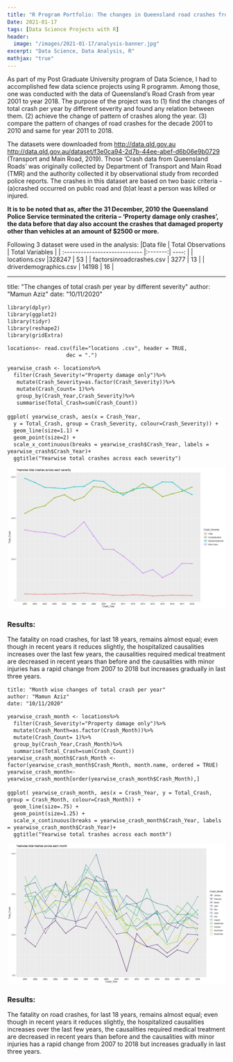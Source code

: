 ```yaml
---
title: "R Program Portfolio: The changes in Queensland road crashes from year 2001 to 2018 and the intensities of the relations for some major factors with road crashes during that time"
Date: 2021-01-17
tags: [Data Science Projects with R]
header:
  image: "/images/2021-01-17/analysis-banner.jpg"
excerpt: "Data Science, Data Analysis, R"
mathjax: "true"
---
```


As part of my Post Graduate University program of Data Science, I had to accomplished few data science projects using R programm.  Among those, one was   conducted with the data of Queensland’s Road Crash from year 2001 to year 2018. 
The purpose of the project was to 
(1) find the changes of total crash per year by different severity and found any relation between them. 
(2) achieve the change of pattern of crashes along the year. 
(3) compare the pattern of changes of road crashes for the decade 2001 to 2010 and same for year 2011 to 2018. 

The datasets were downloaded from http://data.qld.gov.au http://data.qld.gov.au/dataset/f3e0ca94-2d7b-44ee-abef-d6b06e9b0729 (Transport and Main Road, 2019).
Those ‘Crash data from Queensland Roads’ was originally collected by Department of Transport and Main Road (TMR) and the authority collected it by observational study from recorded police reports. The crashes in this dataset are based on two basic criteria -(a)crashed occurred on public road and (b)at least a person was killed or injured.

**It is to be noted that as, after the 31 December, 2010 the Queensland Police Service terminated the criteria – ‘Property damage only crashes’, the data before that day also account the crashes that damaged property other than vehicles at an amount of $2500 or more.**

Following 3 dataset were used in the analysis:
|Data file                      | Total Observations | Total Variables |
| :---------------------------- |:-------:| ----: |
| locations.csv                 |328247   | 53    |
| factorsinroadcrashes.csv      | 3277    | 13    |
| driverdemographics.csv        | 14198   | 16    |


---
title: "The changes of total crash per year by different severity"
author: "Mamun Aziz"
date: "10/11/2020"

```{r}
library(dplyr)
library(ggplot2)
library(tidyr)
library(reshape2)
library(gridExtra)
```
```{r}
locations<- read.csv(file="locations .csv", header = TRUE, 
                   dec = ".") 
```
```{r}
yearwise_crash <- locations%>%
  filter(Crash_Severity!="Property damage only")%>% 
   mutate(Crash_Severity=as.factor(Crash_Severity))%>%  
   mutate(Crash_Count= 1)%>%
   group_by(Crash_Year,Crash_Severity)%>%      
   summarise(Total_Crash=sum(Crash_Count))

ggplot( yearwise_crash, aes(x = Crash_Year, 
  y = Total_Crash, group = Crash_Severity, colour=Crash_Severity)) + 
  geom_line(size=1.1) +
  geom_point(size=2) +
  scale_x_continuous(breaks = yearwise_crash$Crash_Year, labels = yearwise_crash$Crash_Year)+
  ggtitle("Yearwise total crashes across each severity")
```

![](/images/2021-01-17/R1_1.jpeg)

### Results:
The fatality on road crashes, for last 18 years, remains almost equal; even though in recent years it reduces slightly, the hospitalized causalities increases over the last few years, the causalities required medical treatment are decreased in recent years than before and the causalities with minor injuries has a rapid change from 2007 to 2018  but  increases gradually in last three years. 

```{r}
title: "Month wise changes of total crash per year"
author: "Mamun Aziz"
date: "10/11/2020"
```
```{r}
yearwise_crash_month <- locations%>%
  filter(Crash_Severity!="Property damage only")%>% 
  mutate(Crash_Month=as.factor(Crash_Month))%>%     
  mutate(Crash_Count= 1)%>%
  group_by(Crash_Year,Crash_Month)%>%      
  summarise(Total_Crash=sum(Crash_Count)) 
yearwise_crash_month$Crash_Month <- factor(yearwise_crash_month$Crash_Month, month.name, ordered = TRUE)
yearwise_crash_month<- yearwise_crash_month[order(yearwise_crash_month$Crash_Month),]

ggplot( yearwise_crash_month, aes(x = Crash_Year, y = Total_Crash, group = Crash_Month, colour=Crash_Month)) + 
  geom_line(size=.75) +
  geom_point(size=1.25) +
  scale_x_continuous(breaks = yearwise_crash_month$Crash_Year, labels = yearwise_crash_month$Crash_Year)+
  ggtitle("Yearwise total trashes across each month")
```
![](/images/2021-01-17/R1_2.jpeg)

### Results:
The fatality on road crashes, for last 18 years, remains almost equal; even though in recent years it reduces slightly, the hospitalized causalities increases over the last few years, the causalities required medical treatment are decreased in recent years than before and the causalities with minor injuries has a rapid change from 2007 to 2018  but  increases gradually in last three years. 
